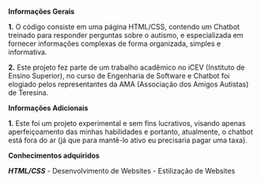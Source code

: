 **Informações Gerais**

**1.**  O código consiste em uma página HTML/CSS, contendo um Chatbot treinado para responder perguntas sobre o autismo, e especializada em fornecer informações complexas de forma organizada, simples e informativa.

**2.**  Este projeto fez parte de um trabalho acadêmico no iCEV (Instituto de Ensino Superior), no curso de Engenharia de Software e
Chatbot foi elogiado pelos representantes da AMA (Associação dos Amigos Autistas) de Teresina.

**Informações Adicionais**

**1.**  Este foi um projeto experimental e sem fins lucrativos, visando apenas aperfeiçoamento das minhas habilidades
e portanto, atualmente, o chatbot está fora do ar (já que para mantê-lo ativo eu precisaria pagar uma taxa).

**Conhecimentos adquiridos**

  _**HTML/CSS**_
    - Desenvolvimento de Websites 
    - Estilização de Websites 



